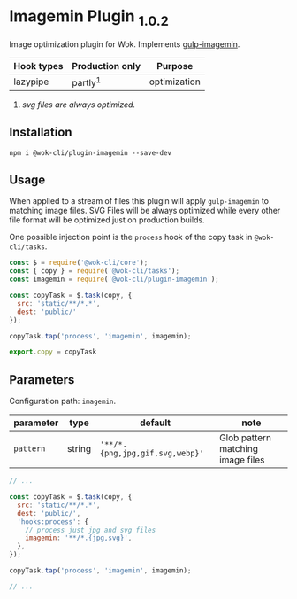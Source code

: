 # Imagemin Plugin <sub>1.0.2<sub>

Image optimization plugin for Wok. Implements [gulp-imagemin](https://www.npmjs.com/package/gulp-imagemin).

| Hook types | Production only    | Purpose      |
| ---------- | ------------------ | ------------ |
| lazypipe   | partly<sup>1</sup> | optimization |

1. _svg files are always optimized._

## Installation

```
npm i @wok-cli/plugin-imagemin --save-dev
```

## Usage

When applied to a stream of files this plugin will apply `gulp-imagemin` to matching image files. SVG Files will be always optimized while every other file format will be optimized just on production builds.

One possible injection point is the `process` hook of the copy task in `@wok-cli/tasks`.

```js
const $ = require('@wok-cli/core');
const { copy } = require('@wok-cli/tasks');
const imagemin = require('@wok-cli/plugin-imagemin');

const copyTask = $.task(copy, {
  src: 'static/**/*.*',
  dest: 'public/'
});

copyTask.tap('process', 'imagemin', imagemin);

export.copy = copyTask
```

## Parameters

Configuration path: `imagemin`.

| parameter | type   | default                         | note                              |
| --------- | ------ | ------------------------------- | --------------------------------- |
| `pattern` | string | `'**/*.{png,jpg,gif,svg,webp}'` | Glob pattern matching image files |

```js
// ...

const copyTask = $.task(copy, {
  src: 'static/**/*.*',
  dest: 'public/',
  'hooks:process': {
    // process just jpg and svg files
    imagemin: '**/*.{jpg,svg}',
  },
});

copyTask.tap('process', 'imagemin', imagemin);

// ...
```
